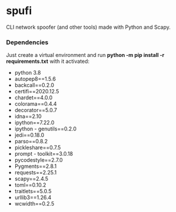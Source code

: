 # spufi
CLI network spoofer (and other tools) made with Python and Scapy.

<h3>Dependencies</h3>
<p>Just create a virtual environment and run <strong>python -m pip install -r requirements.txt</strong> with it activated:</p>
<ul>
  <li>python 3.8</li>
  <li>autopep8==1.5.6</li>
  <li>backcall==0.2.0</li>
  <li>certifi==2020.12.5</li>
  <li>chardet==4.0.0</li>
  <li>colorama==0.4.4</li>
  <li>decorator==5.0.7</li>
  <li>idna==2.10</li>
  <li>ipython==7.22.0</li>
  <li>ipython  -  genutils==0.2.0</li>
  <li>jedi==0.18.0</li>
  <li>parso==0.8.2</li>
  <li>pickleshare==0.7.5</li>
  <li>prompt  -  toolkit==3.0.18</li>
  <li>pycodestyle==2.7.0</li>
  <li>Pygments==2.8.1</li>
  <li>requests==2.25.1</li>
  <li>scapy==2.4.5</li>
  <li>toml==0.10.2</li>
  <li>traitlets==5.0.5</li>
  <li>urllib3==1.26.4</li>
  <li>wcwidth==0.2.5</li>
</ul>